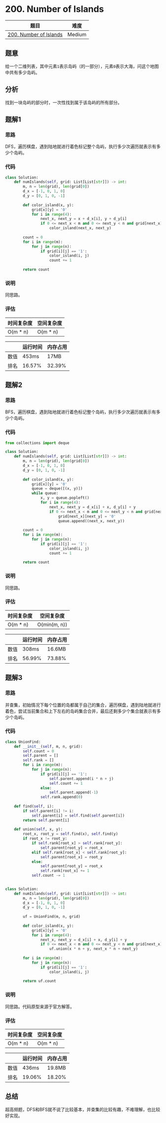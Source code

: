 # 200. Number of Islands

| 题目 | 难度 |
| ---- | ---- |
| [200. Number of Islands](https://leetcode.com/problems/number-of-islands/) | Medium |

## 题意

给一个二维列表，其中元素`1`表示岛屿（的一部分），元素`0`表示大海，问这个地图中共有多少岛屿。

## 分析

找到一块岛屿的部分时，一次性找到属于该岛屿的所有部分。

## 题解1

### 思路

DFS，遍历棋盘，遇到陆地就进行着色标记整个岛屿，执行多少次遍历就表示有多少个岛屿。

### 代码

```python
class Solution:
    def numIslands(self, grid: List[List[str]]) -> int:
        m, n = len(grid), len(grid[0])
        d_x = [-1, 0, 1, 0]
        d_y = [0, 1, 0, -1]
        
        def color_island(x, y):
            grid[x][y] = '0'
            for i in range(4):
                next_x, next_y = x + d_x[i], y + d_y[i]
                if 0 <= next_x < m and 0 <= next_y < n and grid[next_x][next_y] == '1':
                    color_island(next_x, next_y)
        
        count = 0
        for i in range(m):
            for j in range(n):
                if grid[i][j] == '1':
                    color_island(i, j)
                    count += 1
        
        return count
```

### 说明

同思路。

### 评估

| 时间复杂度 | 空间复杂度 |
| ---- | ---- |
| O(m * n) | O(m * n) |

| | 运行时间 | 内存占用 |
| ---- | ---- | ---- |
| 数值 | 453ms | 17MB |
| 排名 | 16.57% | 32.39% |

## 题解2

### 思路

BFS，遍历棋盘，遇到陆地就进行着色标记整个岛屿，执行多少次遍历就表示有多少个岛屿。

### 代码

```python
from collections import deque

class Solution:
    def numIslands(self, grid: List[List[str]]) -> int:
        m, n = len(grid), len(grid[0])
        d_x = [-1, 0, 1, 0]
        d_y = [0, 1, 0, -1]
        
        def color_island(x, y):
            grid[x][y] = '0'
            queue = deque([(x, y)])
            while queue:
                x, y = queue.popleft()
                for i in range(4):
                    next_x, next_y = d_x[i] + x, d_y[i] + y
                    if 0 <= next_x < m and 0 <= next_y < n and grid[next_x][next_y] == '1':
                        grid[next_x][next_y] = '0'
                        queue.append((next_x, next_y))
        
        count = 0
        for i in range(m):
            for j in range(n):
                if grid[i][j] == '1':
                    color_island(i, j)
                    count += 1
        
        return count
```

### 说明

同思路。

### 评估

| 时间复杂度 | 空间复杂度 |
| ---- | ---- |
| O(m * n) | O(min(m, n)) |

| | 运行时间 | 内存占用 |
| ---- | ---- | ---- |
| 数值 | 308ms | 16.6MB |
| 排名 | 56.99% | 73.88% |

## 题解3

### 思路

并查集，初始情况下每个位置的岛都属于自己的集合，遍历棋盘，遇到陆地就进行着色，尝试当前集合和上下左右的岛屿集合合并，最后还剩多少个集合就表示有多少个岛屿。

### 代码

```python
class UnionFind:
    def __init__(self, m, n, grid):
        self.count = 0
        self.parent = []
        self.rank = []
        for i in range(m):
            for j in range(n):
                if grid[i][j] == '1':
                    self.parent.append(i * n + j)
                    self.count += 1
                else:
                    self.parent.append(-1)
                self.rank.append(0)
    
    def find(self, i):
        if self.parent[i] != i:
            self.parent[i] = self.find(self.parent[i])
        return self.parent[i]
    
    def union(self, x, y):
        root_x, root_y = self.find(x), self.find(y)
        if root_x != root_y:
            if self.rank[root_x] > self.rank[root_y]:
                self.parent[root_y] = root_x
            elif self.rank[root_x] < self.rank[root_y]:
                self.parent[root_x] = root_y
            else:
                self.parent[root_y] = root_x
                self.rank[root_x] += 1
            self.count -= 1
        

class Solution:
    def numIslands(self, grid: List[List[str]]) -> int:
        m, n = len(grid), len(grid[0])
        d_x = [-1, 0, 1, 0]
        d_y = [0, 1, 0, -1]
        
        uf = UnionFind(m, n, grid)
        
        def color_island(x, y):
            grid[x][y] = '0'
            for i in range(4):
                next_x, next_y = d_x[i] + x, d_y[i] + y
                if 0 <= next_x < m and 0 <= next_y < n and grid[next_x][next_y] == '1':
                    uf.union(x * n + y, next_x * n + next_y)
        
        for i in range(m):
            for j in range(n):
                if grid[i][j] == '1':
                    color_island(i, j)
        
        return uf.count


```

### 说明

同思路。代码原型来源于官方解答。

### 评估

| 时间复杂度 | 空间复杂度 |
| ---- | ---- |
| O(m * n) | O(m * n) |

| | 运行时间 | 内存占用 |
| ---- | ---- | ---- |
| 数值 | 436ms | 19.8MB |
| 排名 | 19.06% | 18.20% |

## 总结

超高频题，DFS和BFS就不说了比较基本，并查集的比较有趣，不难理解，也比较好实现。
